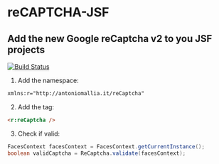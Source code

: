 # reCAPTCHA-JSF
## Add the new Google reCaptcha v2 to you JSF projects

[![Build Status](https://travis-ci.org/amallia/reCAPTCHA-jsf.svg)](https://travis-ci.org/amallia/reCAPTCHA-jsf)

1. Add the namespace: 
```xml
xmlns:r="http://antoniomallia.it/reCaptcha"
```
2. Add the tag:
```html
<r:reCaptcha />
```
3. Check if valid:
```java
FacesContext facesContext = FacesContext.getCurrentInstance();
boolean validCaptcha = ReCaptcha.validate(facesContext);
```